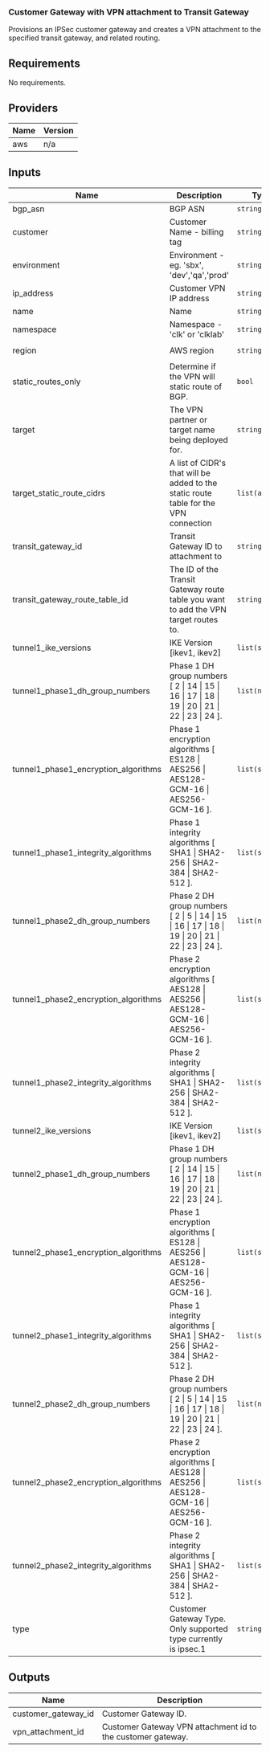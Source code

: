 ### Customer Gateway with VPN attachment to Transit Gateway
Provisions an IPSec customer gateway and creates a VPN attachment to the specified transit gateway, and related routing. 

<!-- BEGINNING OF PRE-COMMIT-TERRAFORM DOCS HOOK -->
## Requirements

No requirements.

## Providers

| Name | Version |
|------|---------|
| aws | n/a |

## Inputs

| Name | Description | Type | Default | Required |
|------|-------------|------|---------|:--------:|
| bgp\_asn | BGP ASN | `string` | `"65000"` | no |
| customer | Customer Name - billing tag | `string` | n/a | yes |
| environment | Environment - eg. 'sbx', 'dev','qa','prod' | `string` | `""` | no |
| ip\_address | Customer VPN IP address | `string` | n/a | yes |
| name | Name | `string` | n/a | yes |
| namespace | Namespace - 'clk' or 'clklab' | `string` | `""` | no |
| region | AWS region | `string` | `"us-east-1"` | no |
| static\_routes\_only | Determine if the VPN will static route of BGP. | `bool` | `false` | no |
| target | The VPN partner or target name being deployed for. | `string` | n/a | yes |
| target\_static\_route\_cidrs | A list of CIDR's that will be added to the static route table for the VPN connection | `list(any)` | `[]` | no |
| transit\_gateway\_id | Transit Gateway ID to attachment to | `string` | n/a | yes |
| transit\_gateway\_route\_table\_id | The ID of the Transit Gateway route table you want to add the VPN target routes to. | `string` | `""` | no |
| tunnel1\_ike\_versions | IKE Version [ikev1, ikev2] | `list(string)` | `null` | no |
| tunnel1\_phase1\_dh\_group\_numbers | Phase 1 DH group numbers [ 2 \| 14 \| 15 \| 16 \| 17 \| 18 \| 19 \| 20 \| 21 \| 22 \| 23 \| 24 ]. | `list(number)` | `null` | no |
| tunnel1\_phase1\_encryption\_algorithms | Phase 1 encryption algorithms [ ES128 \| AES256 \| AES128-GCM-16 \| AES256-GCM-16 ]. | `list(string)` | `null` | no |
| tunnel1\_phase1\_integrity\_algorithms | Phase 1 integrity algorithms [ SHA1 \| SHA2-256 \| SHA2-384 \| SHA2-512 ]. | `list(string)` | `null` | no |
| tunnel1\_phase2\_dh\_group\_numbers | Phase 2 DH group numbers [ 2 \| 5 \| 14 \| 15 \| 16 \| 17 \| 18 \| 19 \| 20 \| 21 \| 22 \| 23 \| 24 ]. | `list(number)` | `null` | no |
| tunnel1\_phase2\_encryption\_algorithms | Phase 2 encryption algorithms [ AES128 \| AES256 \| AES128-GCM-16 \| AES256-GCM-16 ]. | `list(string)` | `null` | no |
| tunnel1\_phase2\_integrity\_algorithms | Phase 2 integrity algorithms [ SHA1 \| SHA2-256 \| SHA2-384 \| SHA2-512 ]. | `list(string)` | `null` | no |
| tunnel2\_ike\_versions | IKE Version [ikev1, ikev2] | `list(string)` | `null` | no |
| tunnel2\_phase1\_dh\_group\_numbers | Phase 1 DH group numbers [ 2 \| 14 \| 15 \| 16 \| 17 \| 18 \| 19 \| 20 \| 21 \| 22 \| 23 \| 24 ]. | `list(number)` | `null` | no |
| tunnel2\_phase1\_encryption\_algorithms | Phase 1 encryption algorithms [ ES128 \| AES256 \| AES128-GCM-16 \| AES256-GCM-16 ]. | `list(string)` | `null` | no |
| tunnel2\_phase1\_integrity\_algorithms | Phase 1 integrity algorithms [ SHA1 \| SHA2-256 \| SHA2-384 \| SHA2-512 ]. | `list(string)` | `null` | no |
| tunnel2\_phase2\_dh\_group\_numbers | Phase 2 DH group numbers [ 2 \| 5 \| 14 \| 15 \| 16 \| 17 \| 18 \| 19 \| 20 \| 21 \| 22 \| 23 \| 24 ]. | `list(number)` | `null` | no |
| tunnel2\_phase2\_encryption\_algorithms | Phase 2 encryption algorithms [ AES128 \| AES256 \| AES128-GCM-16 \| AES256-GCM-16 ]. | `list(string)` | `null` | no |
| tunnel2\_phase2\_integrity\_algorithms | Phase 2 integrity algorithms [ SHA1 \| SHA2-256 \| SHA2-384 \| SHA2-512 ]. | `list(string)` | `null` | no |
| type | Customer Gateway Type. Only supported type currently is ipsec.1 | `string` | `"ipsec.1"` | no |

## Outputs

| Name | Description |
|------|-------------|
| customer\_gateway\_id | Customer Gateway ID. |
| vpn\_attachment\_id | Customer Gateway VPN attachment id to the customer gateway. |

<!-- END OF PRE-COMMIT-TERRAFORM DOCS HOOK -->